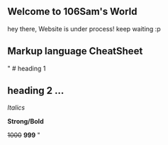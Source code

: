 ## Welcome to 106Sam's World

hey there, Website is under process! 
keep waiting :p

## Markup language CheatSheet

" # heading 1
 ## heading 2 ...
 
  _Italics_ 
 
  **Strong/Bold**
 
  ~~1000~~ **999**
"
